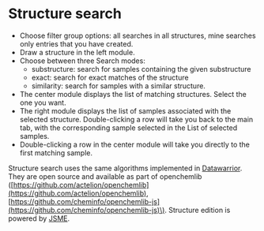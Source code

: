 # Structure search

- Choose filter group options: all searches in all structures, mine searches only entries that you have created.
- Draw a structure in the left module.
- Choose between three Search modes:
  - substructure: search for samples containing the given substructure
  - exact: search for exact matches of the structure
  - similarity: search for samples with a similar structure.
- The center module displays the list of matching structures. Select the one you want.
- The right module displays the list of samples associated with the selected structure. Double-clicking a row will take you back to the main tab, with the corresponding sample selected in the List of selected samples.
- Double-clicking a row in the center module will take you directly to the first matching sample.

Structure search uses the same algorithms implemented in [Datawarrior](http://www.openmolecules.org/datawarrior). They are open source and available as part of openchemlib \([https://github.com/actelion/openchemlib](https://github.com/actelion/openchemlib), [https://github.com/cheminfo/openchemlib-js](https://github.com/cheminfo/openchemlib-js)\). Structure edition is powered by [JSME](http://peter-ertl.com/jsme/).
